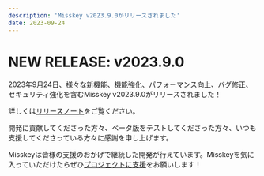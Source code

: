 ```yaml
---
description: 'Misskey v2023.9.0がリリースされました'
date: 2023-09-24
---
```


# NEW RELEASE: v2023.9.0

2023年9月24日、様々な新機能、機能強化、パフォーマンス向上、バグ修正、セキュリティ強化を含むMisskey v2023.9.0がリリースされました！

詳しくは[リリースノート](https://misskey-hub.net/docs/releases.html)をご覧ください。

開発に貢献してくださった方々、ベータ版をテストしてくださった方々、いつも支援してくださっている方々に感謝を申し上げます。

Misskeyは皆様の支援のおかげで継続した開発が行えています。Misskeyを気に入っていただけたらぜひ[プロジェクトに支援](https://misskey-hub.net/docs/donate.html)をお願いします！
